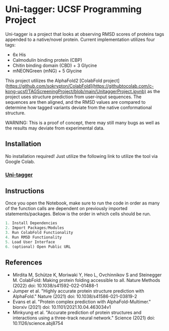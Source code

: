 # Uni-tagger: UCSF Programming Project

Uni-tagger is a project that looks at observing RMSD scores of proteins tags appended to a native/novel protein. Current implementation utilizes four tags:
- 6x His
- Calmodulin binding protein (CBP)
- Chitin binding domain (CBD) + 3 Glycine
- mNEONGreen (mNG) + 5 Glycine

This project utilizes the AlphaFold2 [ColabFold project](https://github.com/sokrypton/ColabFold](https://githubtocolab.com/c-kong-ucsf/TAGScreeningProject/blob/main/UnitaggerProject.ipynb) as the project uses structure prediction from user-input sequences. The sequences are then aligned, and the RMSD values are compared to determine how tagged variants deviate from the native conformational structure. 

WARNING: This is a proof of concept, there may still many bugs as well as the results may deviate from experimental data. 

## Installation

No installation required! Just utilize the following link to utilize the tool via Google Colab.

### [Uni-tagger](google.com)

## Instructions

Once you open the Notebook, make sure to run the code in order as many of the function calls are dependent on previously imported statements/packages. Below is the order in which cells should be run.

```python
1. Install Dependencies
2. Import Packages/Modules
3. Run ColabFold Functionality
4. Run RMSD Functionality
5. Load User Interface
6. (optional) Open Public URL
```
## References

* Mirdita M, Schütze K, Moriwaki Y, Heo L, Ovchinnikov S and Steinegger M. ColabFold: Making protein folding accessible to all.
    Nature Methods (2022) doi: 10.1038/s41592-022-01488-1
* Jumper et al. "Highly accurate protein structure prediction with AlphaFold."
    Nature (2021) doi: 10.1038/s41586-021-03819-2
* Evans et al. "Protein complex prediction with AlphaFold-Multimer."
    biorxiv (2021) doi: 10.1101/2021.10.04.463034v1
* Minkyung et al. "Accurate prediction of protein structures and interactions using a three-track neural network."
    Science (2021) doi: 10.1126/science.abj8754
